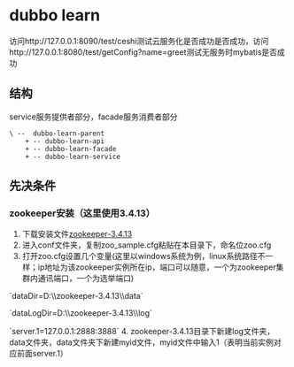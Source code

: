 # dubbo learn

访问http://127.0.0.1:8090/test/ceshi测试云服务化是否成功是否成功，访问http://127.0.0.1:8080/test/getConfig?name=greet测试无服务时mybatis是否成功

## 结构
service服务提供者部分，facade服务消费者部分 

```
\ --  dubbo-learn-parent
    + -- dubbo-learn-api   
    + -- dubbo-learn-facade
    + -- dubbo-learn-service
```

## 先决条件
### zookeeper安装（这里使用3.4.13） 
1. 下载安装文件[zookeeper-3.4.13](https://github.com/Uetty/dubbo-learn-parent/tree/attach/zookeeper)
2. 进入conf文件夹，复制zoo_sample.cfg粘贴在本目录下，命名位zoo.cfg
3. 打开zoo.cfg设置几个变量(这里以windows系统为例，linux系统路径不一样；ip地址为该zookeeper实例所在ip，端口可以随意，一个为zookeeper集群内通讯端口，一个为选举端口) 
<p>`dataDir=D:\\zookeeper-3.4.13\\data`  
<p>`dataLogDir=D:\\zookeeper-3.4.13\\log` 
<p>`server.1=127.0.0.1:2888:3888` 
4. zookeeper-3.4.13目录下新建log文件夹，data文件夹，data文件夹下新建myid文件，myid文件中输入1（表明当前实例对应前面server.1）

